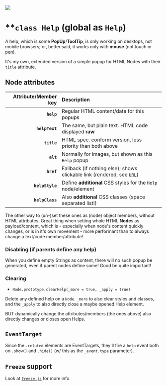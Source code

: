 <img src="https://kekse.biz/github.php?draw&text=`Help`&override=github:v4" />

# **`class Help` (global as `Help`)
A help, which is some **PopUp**/**ToolTip**, is only working on desktops, not mobile
browsers; or, better said, it works only with **mouse** (not touch or pen).

It's my own, extended version of a simple popup for HTML Nodes with their
`title` attribute.

## Node attributes
| Attribute/Member **key** | Description                                                                             |
| -----------------------: | :-------------------------------------------------------------------------------------- |
| **`help`**               | Regular HTML content/data for this popups                                               |
| **`helpText`**           | The same, but plain text. HTML code displayed **raw**                                   |
| **`title`**              | HTML spec. conform version, less priority than both above                               |
| **`alt`**                | Normally for images, but shown as this `Help` popup                                     |
| **`href`**               | Fallback (if nothing else); shows clickable link (rendered, see [`URL`](../lib/url.md)) |
| **`helpStyle`**          | Define **additional** CSS styles for the `Help` node/element                            |
| **`helpClass`**          | Also **additional** CSS classes (space separated list!)                                 |

The other way to (un-)set these ones as (node) object members, without HTML
attributes. Great thing when setting whole HTML **Node**s as payload/content,
which is - especially when node's content quickly changes, or is in it's own
movement - more performant than to always change a text/code member/attribute!

### Disabling (if parents define any help)
When you define empty Strings as content, there will no such popup be
generated, even if parent nodes define some! Good be quite important!

### Clearing
* `Node.prototype.clearHelp(_more = true, _apply = true)`

Delete any defined help on a `Node`. `_more` to also clear styles and classes, and the
`_apply` to also directly close a maybe opened Help element.

BUT dynamically change the attributes/members (the ones above) also directly
changes or closes open Helps.

## `EventTarget`
Since the `.related` elements are EventTargets, they'll fire a `help` event
both on `.show()` and `.hide()` (w/ this as the `_event.type` parameter).

## `Freeze` support
Look at [`freeze.js`](freeze.md) for more info.

